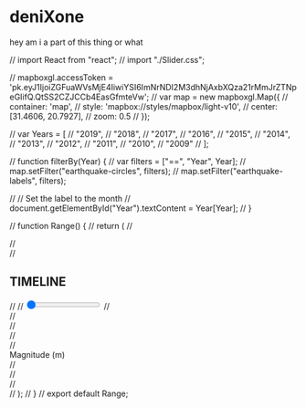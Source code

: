 # deniXone

hey am i a part of this thing or what

// import React from "react";
// import "./Slider.css";

// mapboxgl.accessToken = 'pk.eyJ1IjoiZGFuaWVsMjE4IiwiYSI6ImNrNDI2M3dhNjAxbXQza21rMmJrZTNpeGIifQ.QtSS2CZJCCb4EasGfmteVw';
// var map = new mapboxgl.Map({
// container: 'map',
// style: 'mapbox://styles/mapbox/light-v10',
// center: [31.4606, 20.7927],
// zoom: 0.5
// });

// var Years = [
// "2019",
// "2018",
// "2017",
// "2016",
// "2015",
// "2014",
// "2013",
// "2012",
// "2011",
// "2010",
// "2009"
// ];

// function filterBy(Year) {
// var filters = ["==", "Year", Year];
// map.setFilter("earthquake-circles", filters);
// map.setFilter("earthquake-labels", filters);

// // Set the label to the month
// document.getElementById("Year").textContent = Year[Year];
// }

// function Range() {
// return (
// <div class="map-overlay top">
// <div class="map-overlay-inner">
// <h2>TIMELINE</h2>
// <label id="Year"></label>
// <input id="slider" type="range" min="0" max="11" step="1" value="0" />
// </div>
// <div class="map-overlay-inner">
// <div id="legend" class="legend">
// <div class="bar"></div>
// <div>Magnitude (m)</div>
// </div>
// </div>
// </div>
// );
// }
// export default Range;

